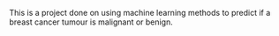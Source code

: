 This is a project done on using machine learning methods to predict if a breast cancer tumour is malignant or benign.
